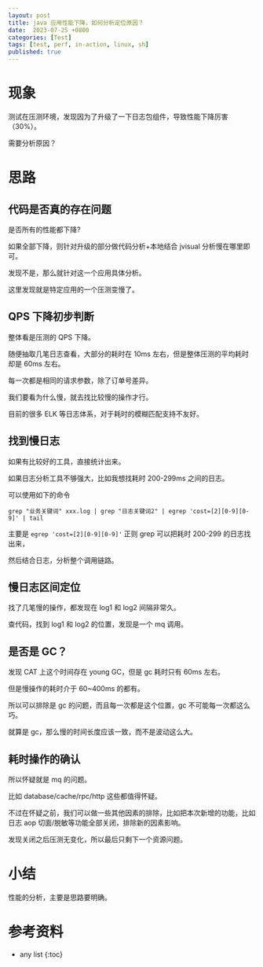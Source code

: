 ```yaml
---
layout: post
title: java 应用性能下降，如何分析定位原因？
date:  2023-07-25 +0800
categories: [Test]
tags: [test, perf, in-action, linux, sh]
published: true
---
```


# 现象

测试在压测环境，发现因为了升级了一下日志包组件，导致性能下降厉害（30%）。

需要分析原因？

# 思路

## 代码是否真的存在问题

是否所有的性能都下降?

如果全部下降，则针对升级的部分做代码分析+本地结合 jvisual 分析慢在哪里即可。

发现不是，那么就针对这一个应用具体分析。

这里发现就是特定应用的一个压测变慢了。

## QPS 下降初步判断

整体看是压测的 QPS 下降。

随便抽取几笔日志查看，大部分的耗时在 10ms 左右，但是整体压测的平均耗时却是 60ms 左右。

每一次都是相同的请求参数，除了订单号差异。

我们要看为什么慢，就去找比较慢的操作才行。

目前的很多 ELK 等日志体系，对于耗时的模糊匹配支持不友好。

## 找到慢日志

如果有比较好的工具，直接统计出来。

如果日志分析工具不够强大，比如我想找耗时 200-299ms 之间的日志。

可以使用如下的命令

```
grep "业务关键词" xxx.log | grep "日志关键词2" | egrep 'cost=[2][0-9][0-9]' | tail 
```

主要是 `egrep 'cost=[2][0-9][0-9]'` 正则 grep 可以把耗时 200-299 的日志找出来，

然后结合日志，分析整个调用链路。

## 慢日志区间定位

找了几笔慢的操作，都发现在 log1 和 log2 间隔非常久。

查代码，找到 log1 和 log2 的位置，发现是一个 mq 调用。

## 是否是 GC？

发现 CAT 上这个时间存在 young GC，但是 gc 耗时只有 60ms 左右。

但是慢操作的耗时介于 60~400ms 的都有。

所以可以排除是 gc 的问题，而且每一次都是这个位置，gc 不可能每一次都这么巧。

就算是 gc，那么慢的时间长度应该一致，而不是波动这么大。

## 耗时操作的确认

所以怀疑就是 mq 的问题。

比如 database/cache/rpc/http 这些都值得怀疑。

不过在怀疑之前，我们可以做一些其他因素的排除，比如把本次新增的功能，比如日志 aop 切面/脱敏等功能全部关闭，排除新的因素影响。

发现关闭之后压测无变化，所以最后只剩下一个资源问题。

# 小结

性能的分析，主要是思路要明确。

# 参考资料

* any list
{:toc}